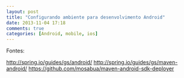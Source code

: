 ```yaml
---
layout: post
title: "Configurando ambiente para desenvolvimento Android"
date: 2013-11-04 17:18
comments: true
categories: [Android, mobile, ios]
---
```



Fontes: 

http://spring.io/guides/gs/android/
http://spring.io/guides/gs/maven-android/
https://github.com/mosabua/maven-android-sdk-deployer
